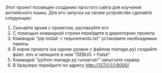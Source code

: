 Этот проект посвящен созданию простого сайта для изучения английского языка. Для его запуска на своем устройстве сделайте следующее:
1. Скачайте архив с проектом, распакуйте его
2. С помощью командной строки перейдите в директорию проекта
3. Командой "pip install -r requirements.txt" установите необходимые пакеты
4. В корне проекта (на одном уровне с файлом manage.py) создайте файл .env и запишите в нем "DEBUG = False"
5. Командой "python manage.py runserver" запустите сервер
6. В браузере перейдите по адресу http://127.0.0.1:8000/
